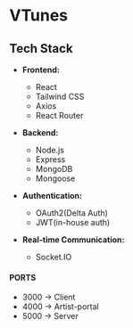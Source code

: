 # VTunes

## Tech Stack

- **Frontend:**

  - React
  - Tailwind CSS
  - Axios
  - React Router

- **Backend:**

  - Node.js
  - Express
  - MongoDB
  - Mongoose

- **Authentication:**

  - OAuth2(Delta Auth)
  - JWT(in-house auth)

- **Real-time Communication:**
  - Socket.IO

#### PORTS

- 3000 -> Client
- 4000 -> Artist-portal
- 5000 -> Server
